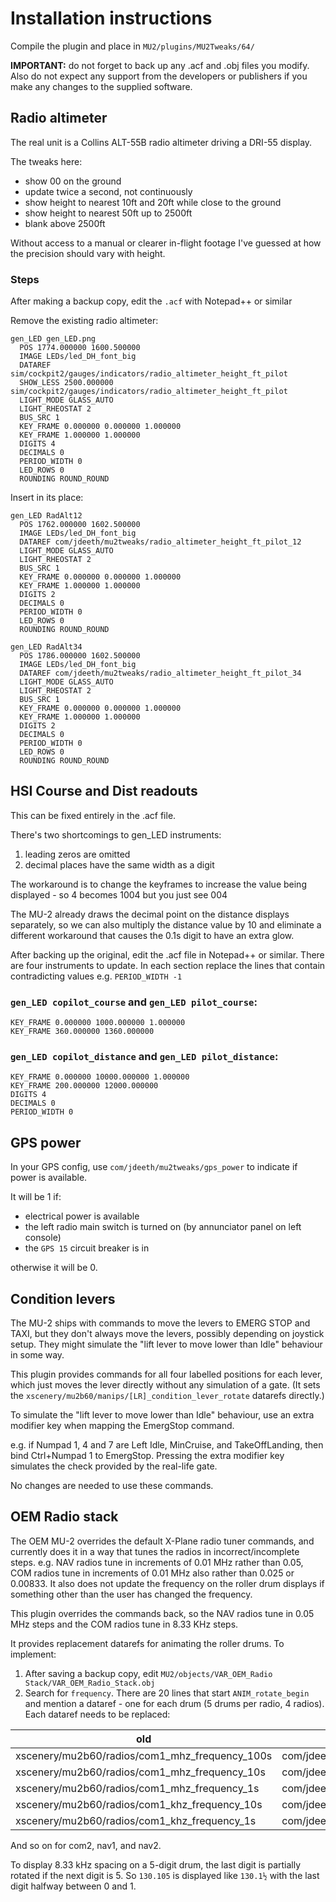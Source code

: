 # Installation instructions

Compile the plugin and place in `MU2/plugins/MU2Tweaks/64/`

**IMPORTANT:** do not forget to back up any .acf and .obj files you modify. Also do not expect any support from the developers or publishers if you make any changes to the supplied software.

## Radio altimeter

The real unit is a Collins ALT-55B radio altimeter driving a DRI-55 display.

The tweaks here:
- show 00 on the ground
- update twice a second, not continuously
- show height to nearest 10ft and 20ft while close to the ground
- show height to nearest 50ft up to 2500ft
- blank above 2500ft

Without access to a manual or clearer in-flight footage I've guessed at how the precision should vary with height.

### Steps

After making a backup copy, edit the `.acf` with Notepad++ or similar

Remove the existing radio altimeter:
```
gen_LED gen_LED.png
  POS 1774.000000 1600.500000
  IMAGE LEDs/led_DH_font_big
  DATAREF sim/cockpit2/gauges/indicators/radio_altimeter_height_ft_pilot
  SHOW_LESS 2500.000000 sim/cockpit2/gauges/indicators/radio_altimeter_height_ft_pilot
  LIGHT_MODE GLASS_AUTO
  LIGHT_RHEOSTAT 2
  BUS_SRC 1
  KEY_FRAME 0.000000 0.000000 1.000000
  KEY_FRAME 1.000000 1.000000
  DIGITS 4
  DECIMALS 0
  PERIOD_WIDTH 0
  LED_ROWS 0
  ROUNDING ROUND_ROUND
```

Insert in its place:
```
gen_LED RadAlt12
  POS 1762.000000 1602.500000
  IMAGE LEDs/led_DH_font_big
  DATAREF com/jdeeth/mu2tweaks/radio_altimeter_height_ft_pilot_12
  LIGHT_MODE GLASS_AUTO
  LIGHT_RHEOSTAT 2
  BUS_SRC 1
  KEY_FRAME 0.000000 0.000000 1.000000
  KEY_FRAME 1.000000 1.000000
  DIGITS 2
  DECIMALS 0
  PERIOD_WIDTH 0
  LED_ROWS 0
  ROUNDING ROUND_ROUND

gen_LED RadAlt34
  POS 1786.000000 1602.500000
  IMAGE LEDs/led_DH_font_big
  DATAREF com/jdeeth/mu2tweaks/radio_altimeter_height_ft_pilot_34
  LIGHT_MODE GLASS_AUTO
  LIGHT_RHEOSTAT 2
  BUS_SRC 1
  KEY_FRAME 0.000000 0.000000 1.000000
  KEY_FRAME 1.000000 1.000000
  DIGITS 2
  DECIMALS 0
  PERIOD_WIDTH 0
  LED_ROWS 0
  ROUNDING ROUND_ROUND
```

## HSI Course and Dist readouts

This can be fixed entirely in the .acf file.

There's two shortcomings to gen_LED instruments:
1. leading zeros are omitted
2. decimal places have the same width as a digit

The workaround is to change the keyframes to increase the value being displayed - so 4 becomes 1004 but you just see 004

The MU-2 already draws the decimal point on the distance displays separately, so we can also multiply the distance value by 10 and eliminate a different workaround that causes the 0.1s digit to have an extra glow.

After backing up the original, edit the .acf file in Notepad++ or similar. There are four instruments to update. In each section replace the lines that contain contradicting values e.g. `PERIOD_WIDTH -1`

### `gen_LED copilot_course` and `gen_LED pilot_course`:

    KEY_FRAME 0.000000 1000.000000 1.000000
    KEY_FRAME 360.000000 1360.000000

### `gen_LED copilot_distance` and `gen_LED pilot_distance`:

    KEY_FRAME 0.000000 10000.000000 1.000000
    KEY_FRAME 200.000000 12000.000000
    DIGITS 4
    DECIMALS 0
    PERIOD_WIDTH 0


## GPS power

In your GPS config, use `com/jdeeth/mu2tweaks/gps_power` to indicate if power is available.

It will be 1 if:
- electrical power is available
- the left radio main switch is turned on (by annunciator panel on left console)
- the `GPS 15` circuit breaker is in

otherwise it will be 0.

## Condition levers

The MU-2 ships with commands to move the levers to EMERG STOP and TAXI, but they
don't always move the levers, possibly depending on joystick setup. They might
simulate the "lift lever to move lower than Idle" behaviour in some way.

This plugin provides commands for all four labelled positions for each lever,
which just moves the lever directly without any simulation of a gate. (It
sets the `xscenery/mu2b60/manips/[LR]_condition_lever_rotate` datarefs directly.)

To simulate the "lift lever to move lower than Idle" behaviour, use an extra
modifier key when mapping the EmergStop command.

e.g. if Numpad 1, 4 and 7 are Left Idle, MinCruise, and TakeOffLanding, then
bind Ctrl+Numpad 1 to EmergStop. Pressing the extra modifier key simulates
the check provided by the real-life gate.

No changes are needed to use these commands.

## OEM Radio stack

The OEM MU-2 overrides the default X-Plane radio tuner commands, and currently does it in a way that tunes the radios in incorrect/incomplete steps. e.g. NAV radios tune in increments of 0.01 MHz rather than 0.05, COM radios tune in increments of 0.01 MHz also rather than 0.025 or 0.00833. It also does not update the frequency on the roller drum displays if something other than the user has changed the frequency.

This plugin overrides the commands back, so the NAV radios tune in 0.05 MHz steps and the COM radios tune in 8.33 KHz steps.

It provides replacement datarefs for animating the roller drums. To implement:

1. After saving a backup copy, edit `MU2/objects/VAR_OEM_Radio Stack/VAR_OEM_Radio_Stack.obj`
2. Search for `frequency`. There are 20 lines that start `ANIM_rotate_begin` and mention a dataref - one for each drum (5 drums per radio, 4 radios). Each dataref needs to be replaced:

old|new
-|-
xscenery/mu2b60/radios/com1_mhz_frequency_100s | com/jdeeth/mu2tweaks/com1_mhz_100
xscenery/mu2b60/radios/com1_mhz_frequency_10s | com/jdeeth/mu2tweaks/com1_mhz_010
xscenery/mu2b60/radios/com1_mhz_frequency_1s | com/jdeeth/mu2tweaks/com1_mhz_001
xscenery/mu2b60/radios/com1_khz_frequency_10s | com/jdeeth/mu2tweaks/com1_khz_10
xscenery/mu2b60/radios/com1_khz_frequency_1s | com/jdeeth/mu2tweaks/com1_khz_01

And so on for com2, nav1, and nav2.

To display 8.33 kHz spacing on a 5-digit drum, the last digit is partially rotated if the next digit is 5. So `130.105` is displayed like `130.1½` with the last digit halfway between 0 and 1.
